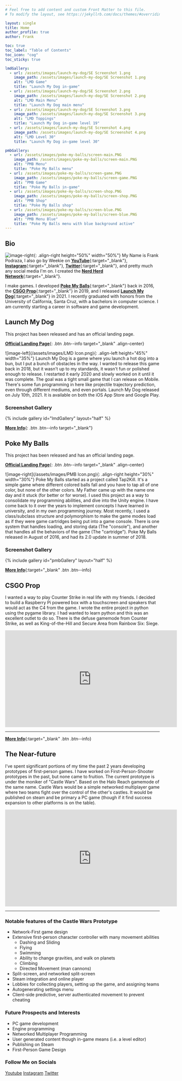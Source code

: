 ```yaml
---
# Feel free to add content and custom Front Matter to this file.
# To modify the layout, see https://jekyllrb.com/docs/themes/#overriding-theme-defaults

layout: single
title: Home
author_profile: true
author: Frank

toc: true
toc_label: "Table of Contents"
toc_icon: "cog"
toc_sticky: true

lmdGallery:
  - url: /assets/images/launch-my-dog/SE Screenshot 1.png
    image_path: /assets/images/launch-my-dog/SE Screenshot 1.png
    alt: "LMD Game"
    title: "Launch My Dog in-game"
  - url: /assets/images/launch-my-dog/SE Screenshot 2.png
    image_path: /assets/images/launch-my-dog/SE Screenshot 2.png
    alt: "LMD Main Menu"
    title: "Launch My Dog main menu"
  - url: /assets/images/launch-my-dog/SE Screenshot 3.png
    image_path: /assets/images/launch-my-dog/SE Screenshot 3.png
    alt: "LMD Toppings"
    title: "Launch My Dog in-game level 19"
  - url: /assets/images/launch-my-dog/SE Screenshot 4.png
    image_path: /assets/images/launch-my-dog/SE Screenshot 4.png
    alt: "LMD Level 30"
    title: "Launch My Dog in-game level 30"

pmbGallery:
  - url: /assets/images/poke-my-balls/screen-main.PNG
    image_path: /assets/images/poke-my-balls/screen-main.PNG
    alt: "PMB Menu"
    title: "Poke My Balls menu"
  - url: /assets/images/poke-my-balls/screen-game.PNG
    image_path: /assets/images/poke-my-balls/screen-game.PNG
    alt: "PMB Game"
    title: "Poke My Balls in-game"
  - url: /assets/images/poke-my-balls/screen-shop.PNG
    image_path: /assets/images/poke-my-balls/screen-shop.PNG
    alt: "PMB Shop"
    title: "Poke My Balls shop"
  - url: /assets/images/poke-my-balls/screen-blue.PNG
    image_path: /assets/images/poke-my-balls/screen-blue.PNG
    alt: "PMB Menu Blue"
    title: "Poke My Balls menu with blue background active"
---
```


## Bio

![image-right](/assets/images/frank.jpg){: .align-right height="50%" width="50%"}
My Name is Frank Podraza, I also go by Weekie on [**YouTube**](https://www.youtube.com/channel/UCqR1s3Jy4bRMN9c5XGLuLOQ){:target="_blank"}, [**Instagram**](https://www.instagram.com/weekie_nhn/){:target="_blank"}, [**Twitter**](https://twitter.com/Weekie_NHN){:target="_blank"}, and pretty much any social media I'm on. I created the [**Nerd Herd Network**](/about/){:target="_blank"}.

I make games. I developed [**Poke My Balls**](/projects/poke-my-balls/){:target="_blank"} back in 2016, the [**CSGO Prop**](/projects/csgo-prop/){:target="_blank"} in 2019, and I released [**Launch My Dog**](/projects/launch-my-dog/){:target="_blank"} in 2021. I recently graduated with honors from the University of California, Santa Cruz, with a bachelors in computer science. I am currently starting a career in software and game development.

## Launch My Dog

This project has been released and has an official landing page.

[**Official Landing Page**](https://www.nerdherd.network/launch-my-dog/){: .btn .btn--info target="_blank" .align-center}

![image-left](/assets/images/LMD Icon.png){: .align-left height="45%" width="35%"}
Launch My Dog is a game where you launch a hot dog into a bun, but I put a bunch of obstacles in the way. I wanted to release this game back in 2018, but it wasn't up to my standards, it wasn't fun or polished enough to release. I restarted it early 2020 and slowly worked on it until it was complete. The goal was a tight small game that I can release on Mobile. There's some fun programming in here like projectile trajectory prediction, even through different mediums, and even portals. Launch My Dog released on July 10th, 2021. It is available on both the iOS App Store and Google Play.

### Screenshot Gallery
{% include gallery id="lmdGallery" layout="half" %}

[**More Info**](/projects/launch-my-dog/){: .btn .btn--info target="_blank"}

## Poke My Balls

This project has been released and has an official landing page.

[**Official Landing Page**](https://www.nerdherd.network/poke-my-balls/){: .btn .btn--info target="_blank" .align-center}

![image-right](/assets/images/PMB Icon.png){: .align-right height="30%" width="30%"}
Poke My Balls started as a project called Tap2Kill. It's a simple game where different colored balls fall and you have to tap all of one color, but none of the other colors. My Father came up with the name one day and it stuck (for better or for worse). I used this project as a way to consolidate my programming abilities, and dive into the Unity engine. I have come back to it over the years to implement concepts I have learned in university, and in my own programming journey. Most recently, I used a class/subclass structure and polymorphism to make the game modes load as if they were game cartridges being put into a game console. There is one system that handles loading, and storing data (The "console"), and another that handles all the behaviors of the game (The "cartridge"). Poke My Balls released in August of 2016, and had its 2.0 update in summer of 2018.

### Screenshot Gallery
{% include gallery id="pmbGallery" layout="half" %}

[**More Info**](/projects/poke-my-balls/){:target="_blank" .btn .btn--info}

## CSGO Prop

I wanted a way to play Counter Strike in real life with my friends. I decided to build a Raspberry Pi powered box with a touchscreen and speakers that would act as the C4 from the game. I wrote the entire project in python using the pygame library. I had wanted to learn python and this was an excellent outlet to do so. There is the defuse gamemode from Counter Strike, as well as King-of-the-Hill and Secure Area from Rainbow Six: Siege.

<iframe width="560" height="315" src="https://www.youtube.com/embed/K_t29QqYVi8" title="YouTube video player" frameborder="0" allow="accelerometer; autoplay; clipboard-write; encrypted-media; gyroscope; picture-in-picture" allowfullscreen></iframe>  

----

[**More Info**](/projects/csgo-prop/){:target="_blank" .btn .btn--info}

## The Near-future

I've spent significant portions of my time the past 2 years developing prototypes of first-person games. I have worked on First-Person-Shooter prototypes in the past, but none came to fruition. The current prototype is under the moniker of "Castle Wars". Based on the Halo Reach gamemode of the same name. Castle Wars would be a simple networked multiplayer game where two teams fight over the control of the other's castles. It would be published on steam and be primary a PC game (though if it find success expansion to other platforms is on the table).


<iframe width="560" height="315" src="https://www.youtube.com/embed/videoseries?si=muBRuTV5VrMVnUed&amp;list=PLMQOp_clEoIvpAsdC6uXolmDoaQtEhrOE" title="YouTube video player" frameborder="0" allow="accelerometer; autoplay; clipboard-write; encrypted-media; gyroscope; picture-in-picture; web-share" allowfullscreen></iframe>

---

### Notable features of the Castle Wars Prototype
- Network-First game design
- Extensive first-person character controller with many movement abilities
  - Dashing and Sliding
  - Flying
  - Swimming
  - Ability to change gravities, and walk on planets
  - Climbing
  - Directed Movement (man cannons)
- Split-screen, and networked split-screen
- Steam integration and online player
- Lobbies for collecting players, setting up the game, and assigning teams
- Autogenerating settings menu
- Client-side predictive, server authenticated movement to prevent cheating

### Future Prospects and Interests
- PC game development
- Engine programming
- Networked Multiplayer Programming
- User generated content though in-game means (i.e. a level editor)
- Publishing on Steam
- First-Person Game Design

### Follow Me on Socials

<a href="https://www.youtube.com/channel/UCqR1s3Jy4bRMN9c5XGLuLOQ" class="btn btn--danger">Youtube</a> <a href="https://www.instagram.com/weekie_nhn/" class="btn btn--warning">Instagram</a> <a href="https://twitter.com/Weekie_NHN" class="btn btn--info">Twitter</a>
